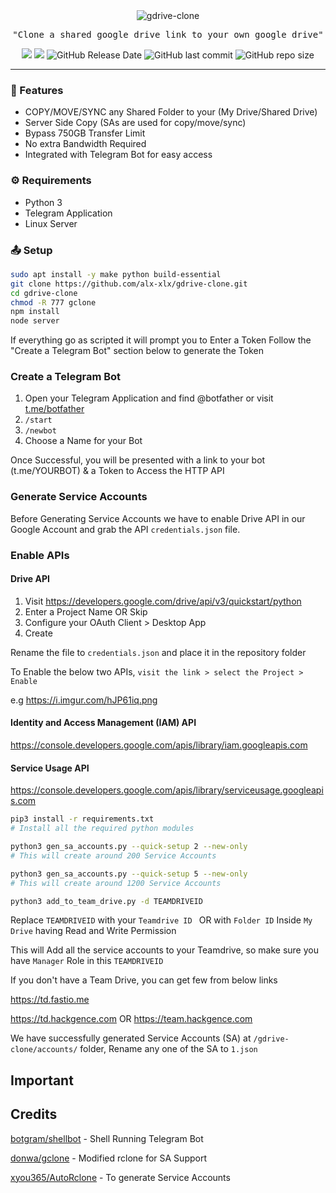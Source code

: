 <div align="center">
<img src="https://i.imgur.com/CAHWIDk.png" alt="gdrive-clone" height="">

<pre>
"Clone a shared google drive link to your own google drive"
</pre>

<a href="https://github.com/alx-xlx/gdrive-clone/blob/master/LICENSE"><img src="https://img.shields.io/badge/Open_source-MIT-green.svg?logo=git&logoColor=green"/></a>
<a href="https://github.com/alx-xlx/gdrive-clone/commits/dev"><img src="https://img.shields.io/github/last-commit/alx-xlx/gdrive-clone.svg?logo=Sublime+Text&logoColor=green&label=Active"/></a>
<img alt="GitHub Release Date" src="https://img.shields.io/github/release-date/alx-xlx/gdrive-clone">
<img alt="GitHub last commit" src="https://img.shields.io/github/last-commit/alx-xlx/gdrive-clone">
<img alt="GitHub repo size" src="https://img.shields.io/github/repo-size/alx-xlx/gdrive-clone">


<hr/>
</div>





### 🌠 Features

- COPY/MOVE/SYNC any Shared Folder to your (My Drive/Shared Drive)
- Server Side Copy (SAs are used for copy/move/sync)
- Bypass 750GB Transfer Limit
- No extra Bandwidth Required
- Integrated with Telegram Bot for easy access 



### ⚙️ Requirements
- Python 3
- Telegram Application
- Linux Server 

### 📤 Setup


```sh
sudo apt install -y make python build-essential
git clone https://github.com/alx-xlx/gdrive-clone.git
cd gdrive-clone
chmod -R 777 gclone
npm install
node server
```

If everything go as scripted it will prompt you to Enter a Token
Follow the "Create a Telegram Bot" section below to generate the Token

### Create a Telegram Bot

1. Open your Telegram Application and find @botfather or visit [t.me/botfather](https://t.me/botfather)
2. `/start`
3. `/newbot`
4. Choose a Name for your Bot

Once Successful, you will be presented with a link to your bot (t.me/YOURBOT) & a Token to Access the HTTP API



### Generate Service Accounts

Before Generating Service Accounts we have to enable Drive API in our Google Account and grab the API `credentials.json` file.

### Enable APIs

#### Drive API

1. Visit https://developers.google.com/drive/api/v3/quickstart/python
2. Enter a Project Name OR Skip
3. Configure your OAuth Client > Desktop App
4. Create

Rename the file to `credentials.json` and place it in the repository folder

To Enable the below two APIs, `visit the link > select the Project > Enable`

e.g https://i.imgur.com/hJP61iq.png

#### Identity and Access Management (IAM) API
https://console.developers.google.com/apis/library/iam.googleapis.com

#### Service Usage API
https://console.developers.google.com/apis/library/serviceusage.googleapis.com


```sh
pip3 install -r requirements.txt
# Install all the required python modules
```

```sh
python3 gen_sa_accounts.py --quick-setup 2 --new-only
# This will create around 200 Service Accounts
```

```sh
python3 gen_sa_accounts.py --quick-setup 5 --new-only
# This will create around 1200 Service Accounts
```


```sh
python3 add_to_team_drive.py -d TEAMDRIVEID
```
Replace `TEAMDRIVEID` with your `Teamdrive ID ` OR with `Folder ID` Inside `My Drive` having Read and Write Permission

This will Add all the service accounts to your Teamdrive, so make sure you have `Manager` Role in this `TEAMDRIVEID`



If you don't have a Team Drive, you can get few from below links

https://td.fastio.me

https://td.hackgence.com OR https://team.hackgence.com





We have successfully generated Service Accounts (SA)
at `/gdrive-clone/accounts/` folder, Rename any one of the SA to `1.json`



## Important




## Credits

[botgram/shellbot](https://github.com/botgram/shell-bot) - Shell Running Telegram Bot

[donwa/gclone](https://github.com/donwa/gclone) - Modified rclone for SA Support

[xyou365/AutoRclone](https://github.com/xyou365/AutoRclone) - To generate Service Accounts